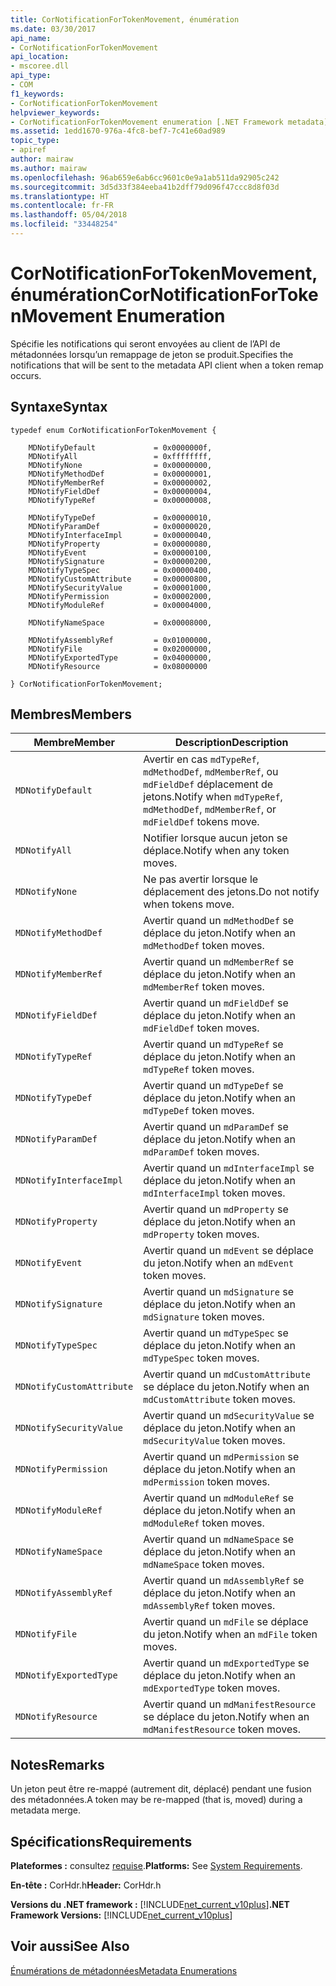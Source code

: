 ```yaml
---
title: CorNotificationForTokenMovement, énumération
ms.date: 03/30/2017
api_name:
- CorNotificationForTokenMovement
api_location:
- mscoree.dll
api_type:
- COM
f1_keywords:
- CorNotificationForTokenMovement
helpviewer_keywords:
- CorNotificationForTokenMovement enumeration [.NET Framework metadata]
ms.assetid: 1edd1670-976a-4fc8-bef7-7c41e60ad989
topic_type:
- apiref
author: mairaw
ms.author: mairaw
ms.openlocfilehash: 96ab659e6ab6cc9601c0e9a1ab511da92905c242
ms.sourcegitcommit: 3d5d33f384eeba41b2dff79d096f47ccc8d8f03d
ms.translationtype: HT
ms.contentlocale: fr-FR
ms.lasthandoff: 05/04/2018
ms.locfileid: "33448254"
---
```

# <a name="cornotificationfortokenmovement-enumeration"></a><span data-ttu-id="b4751-102">CorNotificationForTokenMovement, énumération</span><span class="sxs-lookup"><span data-stu-id="b4751-102">CorNotificationForTokenMovement Enumeration</span></span>
<span data-ttu-id="b4751-103">Spécifie les notifications qui seront envoyées au client de l’API de métadonnées lorsqu’un remappage de jeton se produit.</span><span class="sxs-lookup"><span data-stu-id="b4751-103">Specifies the notifications that will be sent to the metadata API client when a token remap occurs.</span></span>  
  
## <a name="syntax"></a><span data-ttu-id="b4751-104">Syntaxe</span><span class="sxs-lookup"><span data-stu-id="b4751-104">Syntax</span></span>  
  
```  
typedef enum CorNotificationForTokenMovement {  
  
    MDNotifyDefault             = 0x0000000f,  
    MDNotifyAll                 = 0xffffffff,  
    MDNotifyNone                = 0x00000000,  
    MDNotifyMethodDef           = 0x00000001,  
    MDNotifyMemberRef           = 0x00000002,  
    MDNotifyFieldDef            = 0x00000004,  
    MDNotifyTypeRef             = 0x00000008,  
  
    MDNotifyTypeDef             = 0x00000010,  
    MDNotifyParamDef            = 0x00000020,  
    MDNotifyInterfaceImpl       = 0x00000040,  
    MDNotifyProperty            = 0x00000080,  
    MDNotifyEvent               = 0x00000100,  
    MDNotifySignature           = 0x00000200,  
    MDNotifyTypeSpec            = 0x00000400,  
    MDNotifyCustomAttribute     = 0x00000800,  
    MDNotifySecurityValue       = 0x00001000,  
    MDNotifyPermission          = 0x00002000,  
    MDNotifyModuleRef           = 0x00004000,  
  
    MDNotifyNameSpace           = 0x00008000,  
  
    MDNotifyAssemblyRef         = 0x01000000,  
    MDNotifyFile                = 0x02000000,  
    MDNotifyExportedType        = 0x04000000,  
    MDNotifyResource            = 0x08000000  
  
} CorNotificationForTokenMovement;  
```  
  
## <a name="members"></a><span data-ttu-id="b4751-105">Membres</span><span class="sxs-lookup"><span data-stu-id="b4751-105">Members</span></span>  
  
|<span data-ttu-id="b4751-106">Membre</span><span class="sxs-lookup"><span data-stu-id="b4751-106">Member</span></span>|<span data-ttu-id="b4751-107">Description</span><span class="sxs-lookup"><span data-stu-id="b4751-107">Description</span></span>|  
|------------|-----------------|  
|`MDNotifyDefault`|<span data-ttu-id="b4751-108">Avertir en cas `mdTypeRef`, `mdMethodDef`, `mdMemberRef`, ou `mdFieldDef` déplacement de jetons.</span><span class="sxs-lookup"><span data-stu-id="b4751-108">Notify when `mdTypeRef`, `mdMethodDef`, `mdMemberRef`, or `mdFieldDef` tokens move.</span></span>|  
|`MDNotifyAll`|<span data-ttu-id="b4751-109">Notifier lorsque aucun jeton se déplace.</span><span class="sxs-lookup"><span data-stu-id="b4751-109">Notify when any token moves.</span></span>|  
|`MDNotifyNone`|<span data-ttu-id="b4751-110">Ne pas avertir lorsque le déplacement des jetons.</span><span class="sxs-lookup"><span data-stu-id="b4751-110">Do not notify when tokens move.</span></span>|  
|`MDNotifyMethodDef`|<span data-ttu-id="b4751-111">Avertir quand un `mdMethodDef` se déplace du jeton.</span><span class="sxs-lookup"><span data-stu-id="b4751-111">Notify when an `mdMethodDef` token moves.</span></span>|  
|`MDNotifyMemberRef`|<span data-ttu-id="b4751-112">Avertir quand un `mdMemberRef` se déplace du jeton.</span><span class="sxs-lookup"><span data-stu-id="b4751-112">Notify when an `mdMemberRef` token moves.</span></span>|  
|`MDNotifyFieldDef`|<span data-ttu-id="b4751-113">Avertir quand un `mdFieldDef` se déplace du jeton.</span><span class="sxs-lookup"><span data-stu-id="b4751-113">Notify when an `mdFieldDef` token moves.</span></span>|  
|`MDNotifyTypeRef`|<span data-ttu-id="b4751-114">Avertir quand un `mdTypeRef` se déplace du jeton.</span><span class="sxs-lookup"><span data-stu-id="b4751-114">Notify when an `mdTypeRef` token moves.</span></span>|  
|`MDNotifyTypeDef`|<span data-ttu-id="b4751-115">Avertir quand un `mdTypeDef` se déplace du jeton.</span><span class="sxs-lookup"><span data-stu-id="b4751-115">Notify when an `mdTypeDef` token moves.</span></span>|  
|`MDNotifyParamDef`|<span data-ttu-id="b4751-116">Avertir quand un `mdParamDef` se déplace du jeton.</span><span class="sxs-lookup"><span data-stu-id="b4751-116">Notify when an `mdParamDef` token moves.</span></span>|  
|`MDNotifyInterfaceImpl`|<span data-ttu-id="b4751-117">Avertir quand un `mdInterfaceImpl` se déplace du jeton.</span><span class="sxs-lookup"><span data-stu-id="b4751-117">Notify when an `mdInterfaceImpl` token moves.</span></span>|  
|`MDNotifyProperty`|<span data-ttu-id="b4751-118">Avertir quand un `mdProperty` se déplace du jeton.</span><span class="sxs-lookup"><span data-stu-id="b4751-118">Notify when an `mdProperty` token moves.</span></span>|  
|`MDNotifyEvent`|<span data-ttu-id="b4751-119">Avertir quand un `mdEvent` se déplace du jeton.</span><span class="sxs-lookup"><span data-stu-id="b4751-119">Notify when an `mdEvent` token moves.</span></span>|  
|`MDNotifySignature`|<span data-ttu-id="b4751-120">Avertir quand un `mdSignature` se déplace du jeton.</span><span class="sxs-lookup"><span data-stu-id="b4751-120">Notify when an `mdSignature` token moves.</span></span>|  
|`MDNotifyTypeSpec`|<span data-ttu-id="b4751-121">Avertir quand un `mdTypeSpec` se déplace du jeton.</span><span class="sxs-lookup"><span data-stu-id="b4751-121">Notify when an `mdTypeSpec` token moves.</span></span>|  
|`MDNotifyCustomAttribute`|<span data-ttu-id="b4751-122">Avertir quand un `mdCustomAttribute` se déplace du jeton.</span><span class="sxs-lookup"><span data-stu-id="b4751-122">Notify when an `mdCustomAttribute` token moves.</span></span>|  
|`MDNotifySecurityValue`|<span data-ttu-id="b4751-123">Avertir quand un `mdSecurityValue` se déplace du jeton.</span><span class="sxs-lookup"><span data-stu-id="b4751-123">Notify when an `mdSecurityValue` token moves.</span></span>|  
|`MDNotifyPermission`|<span data-ttu-id="b4751-124">Avertir quand un `mdPermission` se déplace du jeton.</span><span class="sxs-lookup"><span data-stu-id="b4751-124">Notify when an `mdPermission` token moves.</span></span>|  
|`MDNotifyModuleRef`|<span data-ttu-id="b4751-125">Avertir quand un `mdModuleRef` se déplace du jeton.</span><span class="sxs-lookup"><span data-stu-id="b4751-125">Notify when an `mdModuleRef` token moves.</span></span>|  
|`MDNotifyNameSpace`|<span data-ttu-id="b4751-126">Avertir quand un `mdNameSpace` se déplace du jeton.</span><span class="sxs-lookup"><span data-stu-id="b4751-126">Notify when an `mdNameSpace` token moves.</span></span>|  
|`MDNotifyAssemblyRef`|<span data-ttu-id="b4751-127">Avertir quand un `mdAssemblyRef` se déplace du jeton.</span><span class="sxs-lookup"><span data-stu-id="b4751-127">Notify when an `mdAssemblyRef` token moves.</span></span>|  
|`MDNotifyFile`|<span data-ttu-id="b4751-128">Avertir quand un `mdFile` se déplace du jeton.</span><span class="sxs-lookup"><span data-stu-id="b4751-128">Notify when an `mdFile` token moves.</span></span>|  
|`MDNotifyExportedType`|<span data-ttu-id="b4751-129">Avertir quand un `mdExportedType` se déplace du jeton.</span><span class="sxs-lookup"><span data-stu-id="b4751-129">Notify when an `mdExportedType` token moves.</span></span>|  
|`MDNotifyResource`|<span data-ttu-id="b4751-130">Avertir quand un `mdManifestResource` se déplace du jeton.</span><span class="sxs-lookup"><span data-stu-id="b4751-130">Notify when an `mdManifestResource` token moves.</span></span>|  
  
## <a name="remarks"></a><span data-ttu-id="b4751-131">Notes</span><span class="sxs-lookup"><span data-stu-id="b4751-131">Remarks</span></span>  
 <span data-ttu-id="b4751-132">Un jeton peut être re-mappé (autrement dit, déplacé) pendant une fusion des métadonnées.</span><span class="sxs-lookup"><span data-stu-id="b4751-132">A token may be re-mapped (that is, moved) during a metadata merge.</span></span>  
  
## <a name="requirements"></a><span data-ttu-id="b4751-133">Spécifications</span><span class="sxs-lookup"><span data-stu-id="b4751-133">Requirements</span></span>  
 <span data-ttu-id="b4751-134">**Plateformes :** consultez [requise](../../../../docs/framework/get-started/system-requirements.md).</span><span class="sxs-lookup"><span data-stu-id="b4751-134">**Platforms:** See [System Requirements](../../../../docs/framework/get-started/system-requirements.md).</span></span>  
  
 <span data-ttu-id="b4751-135">**En-tête :** CorHdr.h</span><span class="sxs-lookup"><span data-stu-id="b4751-135">**Header:** CorHdr.h</span></span>  
  
 <span data-ttu-id="b4751-136">**Versions du .NET framework :** [!INCLUDE[net_current_v10plus](../../../../includes/net-current-v10plus-md.md)]</span><span class="sxs-lookup"><span data-stu-id="b4751-136">**.NET Framework Versions:** [!INCLUDE[net_current_v10plus](../../../../includes/net-current-v10plus-md.md)]</span></span>  
  
## <a name="see-also"></a><span data-ttu-id="b4751-137">Voir aussi</span><span class="sxs-lookup"><span data-stu-id="b4751-137">See Also</span></span>  
 [<span data-ttu-id="b4751-138">Énumérations de métadonnées</span><span class="sxs-lookup"><span data-stu-id="b4751-138">Metadata Enumerations</span></span>](../../../../docs/framework/unmanaged-api/metadata/metadata-enumerations.md)
